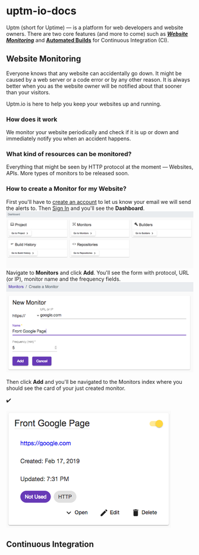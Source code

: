 # uptm-io-docs

Uptm (short for Uptime) &mdash; is a platform for web developers and website owners. There are two core features (and more to come) such as [***Website Monitoring***](#website-monitoring) and [**Automated Builds**](#continuous-integration) for Continuous Integration (CI).

## Website Monitoring

Everyone knows that any website can accidentally go down. It might be caused by a web server or a code error or by any other reason. It is always better when you as the website owner will be notified about that sooner than your visitors.

Uptm.io is here to help you keep your websites up and running.

### How does it work
We monitor your website periodically and check if it is up or down and immediately notify you when an accident happens.

### What kind of resources can be monitored?
Everything that might be seen by HTTP protocol at the moment &mdash; Websites, APIs. More types of monitors to be released soon.

### How to create a Monitor for my Website?

First you'll have to [create an account](https://login.uptm.io/signup) to let us know your email we will send the alerts to. Then [Sign In](https://login.uptm.io/signin) and you'll see the **Dashboard**.
![Dashboard](/img/dashboard.png)
Navigate to **Monitors** and click **Add**.
You'll see the form with protocol, URL (or IP), monitor name and the frequency fields.
![Create a Monitor](/img/create-a-monitor.png)

Then click **Add** and you'll be navigated to the Monitors index where you should see the card of your just created monitor.

:heavy_check_mark:

![Monitor](/img/monitor-card.png) 

## Continuous Integration


